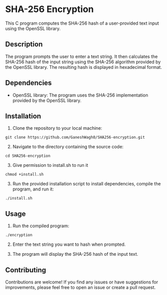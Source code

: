 # SHA-256 Encryption

This C program computes the SHA-256 hash of a user-provided text input using the OpenSSL library.

## Description

The program prompts the user to enter a text string. It then calculates the SHA-256 hash of the input string using the SHA-256 algorithm provided by the OpenSSL library. The resulting hash is displayed in hexadecimal format.

## Dependencies

- OpenSSL library: The program uses the SHA-256 implementation provided by the OpenSSL library.

## Installation

1. Clone the repository to your local machine:

```
git clone https://github.com/GaneshWagh0/SHA256-encryption.git
```

2. Navigate to the directory containing the source code:

```
cd SHA256-encryption
```
3. Give permission to install.sh to run it
 ```
chmod +install.sh
```


3. Run the provided installation script to install dependencies, compile the program, and run it:

```
./install.sh
```

## Usage

1. Run the compiled program:

```
./encryption
```

2. Enter the text string you want to hash when prompted.

3. The program will display the SHA-256 hash of the input text.

## Contributing

Contributions are welcome! If you find any issues or have suggestions for improvements, please feel free to open an issue or create a pull request.




